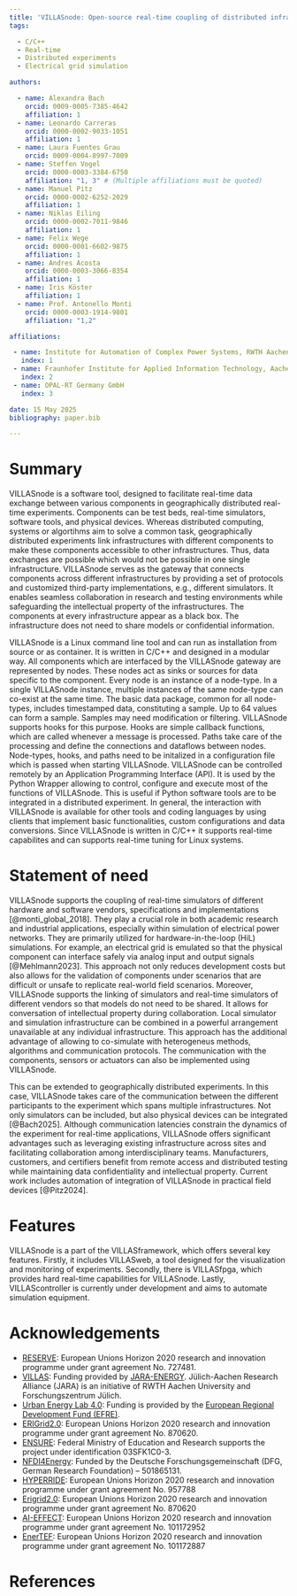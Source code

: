```yaml
---
title: 'VILLASnode: Open-source real-time coupling of distributed infrastructures'
tags:

  - C/C++
  - Real-time
  - Distributed experiments
  - Electrical grid simulation

authors:

  - name: Alexandra Bach
    orcid: 0009-0005-7385-4642
    affiliation: 1
  - name: Leonardo Carreras
    orcid: 0000-0002-9033-1051
    affiliation: 1
  - name: Laura Fuentes Grau
    orcid: 0009-0004-8997-7009
  - name: Steffen Vogel
    orcid: 0000-0003-3384-6750
    affiliation: "1, 3" # (Multiple affiliations must be quoted)
  - name: Manuel Pitz
    orcid: 0000-0002-6252-2029
    affiliation: 1
  - name: Niklas Eiling
    orcid: 0000-0002-7011-9846
    affiliation: 1
  - name: Felix Wege
    orcid: 0000-0001-6602-9875
    affiliation: 1
  - name: Andres Acosta
    orcid: 0000-0003-3066-8354
    affiliation: 1
  - name: Iris Köster
    affiliation: 1
  - name: Prof. Antonello Monti
    orcid: 0000-0003-1914-9801
    affiliation: "1,2"

affiliations:

 - name: Institute for Automation of Complex Power Systems, RWTH Aachen University, Germany
   index: 1
 - name: Fraunhofer Institute for Applied Information Technology, Aachen, Germany
   index: 2
 - name: OPAL-RT Germany GmbH
   index: 3

date: 15 May 2025
bibliography: paper.bib

---
```


# Summary

VILLASnode is a software tool, designed to facilitate real-time data exchange between various components in geographically distributed real-time experiments. Components can be test beds, real-time simulators, software tools, and physical devices.
Whereas distributed computing, systems or algortihms aim to solve a common task, geographically distributed experiments link infrastructures with different components to make these components accessible to other infrastructures. Thus, data exchanges are possible which would not be possible in one single infrastructure.
VILLASnode serves as the gateway that connects components across different infrastructures by providing a set of protocols and customized third-party implementations, e.g., different simulators. It enables seamless collaboration in research and testing environments while safeguarding the intellectual property of the infrastructures. The components at every infrastructure appear as a black box. The infrastructure does not need to share models or confidential information.

VILLASnode is a Linux command line tool and can run as installation from source or as container. It is written in C/C++ and designed in a modular way.
All components which are interfaced by the VILLASnode gateway are represented by nodes. These nodes act as sinks or sources for data specific to the component. Every node is an instance of a node-type. In a single VILLASnode instance, multiple instances of the same node-type can co-exist at the same time.
The basic data package, common for all node-types, includes timestamped data, constituting a sample. Up to 64 values can form a sample.
Samples may need modification or filtering. VILLASnode supports hooks for this purpose. Hooks are simple callback functions, which are called whenever a message is processed.
Paths take care of the processing and define the connections and dataflows between nodes.
Node-types, hooks, and paths need to be initalized in a configuration file which is passed when starting VILLASnode.
VILLASnode can be controlled remotely by an Application Programming Interface (API). It is used by the Python Wrapper allowing to control, configure and execute most of the functions of VILLASnode. This is useful if Python software tools are to be integrated in a distributed experiment.
In general, the interaction with VILLASnode is available for other tools and coding languages by using clients that implement basic functionalities, custom configurations and data conversions.
Since VILLASnode is written in C/C++ it supports real-time capabilites and can supports real-time tuning for Linux systems.

# Statement of need

VILLASnode supports the coupling of real-time simulators of different hardware and software vendors, specifications and implementations [@monti_global_2018]. They play a crucial role in both academic research and industrial applications, especially within simulation of electrical power networks. They are primarily utilized for hardware-in-the-loop (HiL) simulations. For example, an electrical grid is emulated so that the physical component can interface safely via analog input and output signals [@Mehlmann2023].
This approach not only reduces development costs but also allows for the validation of components under scenarios that are difficult or unsafe to replicate real-world field scenarios. Moreover, VILLASnode supports the linking of simulators and real-time simulators of different vendors so that models do not need to be shared. It allows for conversation of intellectual property during collaboration. Local simulator and simulation infrastructure can be combined in a powerful arrangement unavailable at any individual infrastructure. This approach has the additional advantage of allowing to co-simulate with heterogeneus methods, algorithms and communication protocols. The communication with the components, sensors or actuators can also be implemented using VILLASnode.

This can be extended to geographically distributed experiments. In this case, VILLASnode takes care of the communication between the different participants to the experiment which spans multiple infrastructures. Not only simulators can be included, but also physical devices can be integrated [@Bach2025]. Although communication latencies constrain the dynamics of the experiment for real-time applications, VILLASnode offers significant advantages such as leveraging existing infrastructure across sites and facilitating collaboration among interdisciplinary teams. Manufacturers, customers, and certifiers benefit from remote access and distributed testing while maintaining data confidentiality and intellectual property. Current work includes automation of integration of VILLASnode in practical field devices [@Pitz2024].

# Features

VILLASnode is a part of the VILLASframework, which offers several key features.
Firstly, it includes VILLASweb, a tool designed for the visualization and monitoring of experiments.
Secondly, there is VILLASfpga, which provides hard real-time capabilities for VILLASnode.
Lastly, VILLAScontroller is currently under development and aims to automate simulation equipment.

# Acknowledgements

- [RESERVE](http://re-serve.eu/): European Unions Horizon 2020 research and innovation programme under grant agreement No. 727481.
- [VILLAS](https://villas.fein-aachen.org/website/): Funding provided by [JARA-ENERGY](http://www.jara.org/en/research/energy). Jülich-Aachen Research Alliance (JARA) is an initiative of RWTH Aachen University and Forschungszentrum Jülich.
- [Urban Energy Lab 4.0](https://www.uel4-0.de/Home/): Funding is provided by the [European Regional Development Fund (EFRE)](https://ec.europa.eu/regional_policy/en/funding/erdf/).
- [ERIGrid2.0](https://erigrid2.eu/): European Unions Horizon 2020 research and innovation programme under grant agreement No. 870620.
- [ENSURE](https://www.kopernikus-projekte.de/projekte/ensure): Federal Ministry of Education and Research supports the project under identification 03SFK1C0-3.
- [NFDI4Energy](https://nfdi4energy.uol.de/): Funded by the Deutsche Forschungsgemeinschaft (DFG, German Research Foundation) – 501865131.
- [HYPERRIDE](https://hyperride.eu/): European Unions Horizon 2020 research and innovation programme under grant agreement No. 957788
- [Erigrid2.0](https://erigrid2.eu/): European Unions Horizon 2020 research and innovation programme under grant agreement No. 870620
- [AI-EFFECT](https://ai-effect.eu/): European Unions Horizon 2020 research and innovation programme under grant agreement No. 101172952
- [EnerTEF](https://enertef.eu/): European Unions Horizon 2020 research and innovation programme under grant agreement No. 101172887

# References
